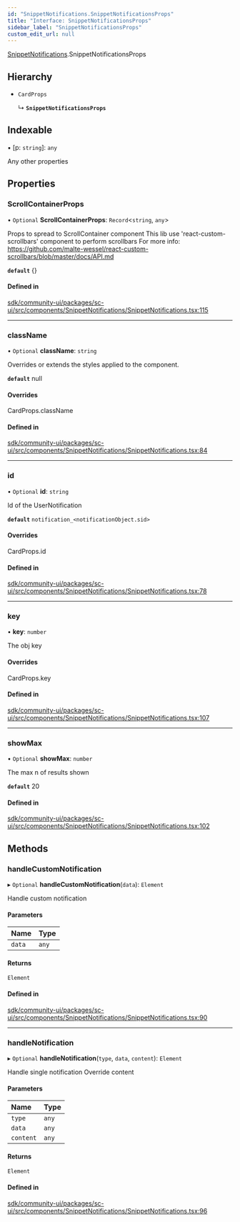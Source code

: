 ```yaml
---
id: "SnippetNotifications.SnippetNotificationsProps"
title: "Interface: SnippetNotificationsProps"
sidebar_label: "SnippetNotificationsProps"
custom_edit_url: null
---
```


[SnippetNotifications](../modules/SnippetNotifications.md).SnippetNotificationsProps

## Hierarchy

- `CardProps`

  ↳ **`SnippetNotificationsProps`**

## Indexable

▪ [p: `string`]: `any`

Any other properties

## Properties

### ScrollContainerProps

• `Optional` **ScrollContainerProps**: `Record`<`string`, `any`\>

Props to spread to ScrollContainer component
This lib use 'react-custom-scrollbars' component to perform scrollbars
For more info: https://github.com/malte-wessel/react-custom-scrollbars/blob/master/docs/API.md

**`default`** {}

#### Defined in

[sdk/community-ui/packages/sc-ui/src/components/SnippetNotifications/SnippetNotifications.tsx:115](https://github.com/selfcommunity/community-ui/blob/a7bfc2b/packages/sc-ui/src/components/SnippetNotifications/SnippetNotifications.tsx#L115)

___

### className

• `Optional` **className**: `string`

Overrides or extends the styles applied to the component.

**`default`** null

#### Overrides

CardProps.className

#### Defined in

[sdk/community-ui/packages/sc-ui/src/components/SnippetNotifications/SnippetNotifications.tsx:84](https://github.com/selfcommunity/community-ui/blob/a7bfc2b/packages/sc-ui/src/components/SnippetNotifications/SnippetNotifications.tsx#L84)

___

### id

• `Optional` **id**: `string`

Id of the UserNotification

**`default`** `notification_<notificationObject.sid>`

#### Overrides

CardProps.id

#### Defined in

[sdk/community-ui/packages/sc-ui/src/components/SnippetNotifications/SnippetNotifications.tsx:78](https://github.com/selfcommunity/community-ui/blob/a7bfc2b/packages/sc-ui/src/components/SnippetNotifications/SnippetNotifications.tsx#L78)

___

### key

• **key**: `number`

The obj key

#### Overrides

CardProps.key

#### Defined in

[sdk/community-ui/packages/sc-ui/src/components/SnippetNotifications/SnippetNotifications.tsx:107](https://github.com/selfcommunity/community-ui/blob/a7bfc2b/packages/sc-ui/src/components/SnippetNotifications/SnippetNotifications.tsx#L107)

___

### showMax

• `Optional` **showMax**: `number`

The max n of results shown

**`default`** 20

#### Defined in

[sdk/community-ui/packages/sc-ui/src/components/SnippetNotifications/SnippetNotifications.tsx:102](https://github.com/selfcommunity/community-ui/blob/a7bfc2b/packages/sc-ui/src/components/SnippetNotifications/SnippetNotifications.tsx#L102)

## Methods

### handleCustomNotification

▸ `Optional` **handleCustomNotification**(`data`): `Element`

Handle custom notification

#### Parameters

| Name | Type |
| :------ | :------ |
| `data` | `any` |

#### Returns

`Element`

#### Defined in

[sdk/community-ui/packages/sc-ui/src/components/SnippetNotifications/SnippetNotifications.tsx:90](https://github.com/selfcommunity/community-ui/blob/a7bfc2b/packages/sc-ui/src/components/SnippetNotifications/SnippetNotifications.tsx#L90)

___

### handleNotification

▸ `Optional` **handleNotification**(`type`, `data`, `content`): `Element`

Handle single notification
Override content

#### Parameters

| Name | Type |
| :------ | :------ |
| `type` | `any` |
| `data` | `any` |
| `content` | `any` |

#### Returns

`Element`

#### Defined in

[sdk/community-ui/packages/sc-ui/src/components/SnippetNotifications/SnippetNotifications.tsx:96](https://github.com/selfcommunity/community-ui/blob/a7bfc2b/packages/sc-ui/src/components/SnippetNotifications/SnippetNotifications.tsx#L96)
